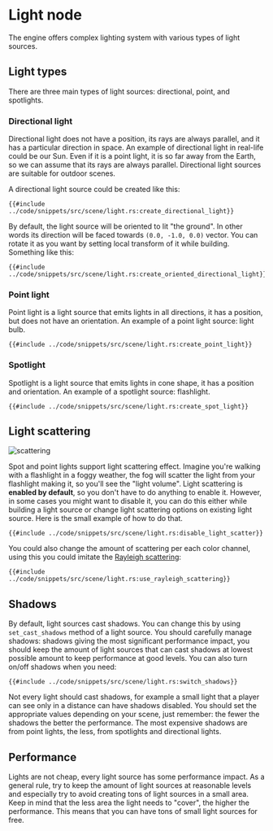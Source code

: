 # Light node

The engine offers complex lighting system with various types of light sources. 

## Light types

There are three main types of light sources: directional, point, and spotlights.

### Directional light

Directional light does not have a position, its rays are always parallel, and it has a particular direction in space.
An example of directional light in real-life could be our Sun. Even if it is a point light, it is so far away from
the Earth, so we can assume that its rays are always parallel. Directional light sources are suitable for outdoor 
scenes.

A directional light source could be created like this:

```rust,no_run
{{#include ../code/snippets/src/scene/light.rs:create_directional_light}}
```

By default, the light source will be oriented to lit "the ground". In other words its direction will be faced towards
`(0.0, -1.0, 0.0)` vector. You can rotate it as you want by setting local transform of it while building. Something
like this:

```rust,no_run
{{#include ../code/snippets/src/scene/light.rs:create_oriented_directional_light}}
```

### Point light

Point light is a light source that emits lights in all directions, it has a position, but does not have an orientation.
An example of a point light source: light bulb. 

```rust,no_run
{{#include ../code/snippets/src/scene/light.rs:create_point_light}}
```

### Spotlight

Spotlight is a light source that emits lights in cone shape, it has a position and orientation. An example of 
a spotlight source: flashlight.

```rust,no_run
{{#include ../code/snippets/src/scene/light.rs:create_spot_light}}
```

## Light scattering

![scattering](scattering.png)

Spot and point lights support light scattering effect. Imagine you're walking with a flashlight in a foggy weather,
the fog will scatter the light from your flashlight making it, so you'll see the "light volume". Light scattering is
**enabled by default**, so you don't have to do anything to enable it. However, in some cases you might want to disable 
it, you can do this either while building a light source or change light scattering options on existing light source.
Here is the small example of how to do that.

```rust,no_run
{{#include ../code/snippets/src/scene/light.rs:disable_light_scatter}}
```

You could also change the amount of scattering per each color channel, using this you could imitate the 
[Rayleigh scattering](https://en.wikipedia.org/wiki/Rayleigh_scattering):

```rust,no_run
{{#include ../code/snippets/src/scene/light.rs:use_rayleigh_scattering}}
```

## Shadows

By default, light sources cast shadows. You can change this by using `set_cast_shadows` method of a light source. You
should carefully manage shadows: shadows giving the most significant performance impact, you should keep the amount of 
light sources that can cast shadows at lowest possible amount to keep performance at good levels. You can also turn 
on/off shadows when you need:

```rust,no_run
{{#include ../code/snippets/src/scene/light.rs:switch_shadows}}
```

Not every light should cast shadows, for example a small light that a player can see only in a distance can have
shadows disabled. You should set the appropriate values depending on your scene, just remember: the fewer the shadows
the better the performance. The most expensive shadows are from point lights, the less, from spotlights and directional
lights. 

## Performance

Lights are not cheap, every light source has some performance impact. As a general rule, try to keep the amount
of light sources at reasonable levels and especially try to avoid creating tons of light sources in a small area.
Keep in mind that the less area the light needs to "cover", the higher the performance. This means that you can have
tons of small light sources for free.